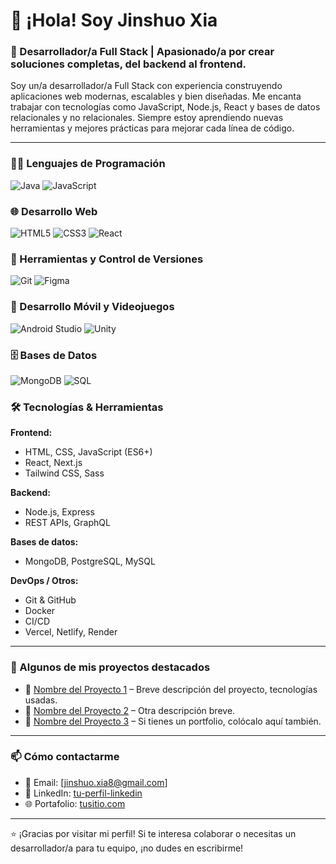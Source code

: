 # 👋 ¡Hola! Soy Jinshuo Xia

### 🚀 Desarrollador/a Full Stack | Apasionado/a por crear soluciones completas, del backend al frontend.

Soy un/a desarrollador/a Full Stack con experiencia construyendo aplicaciones web modernas, escalables y bien diseñadas. Me encanta trabajar con tecnologías como JavaScript, Node.js, React y bases de datos relacionales y no relacionales. Siempre estoy aprendiendo nuevas herramientas y mejores prácticas para mejorar cada línea de código.

---
### 👨‍💻 Lenguajes de Programación
![Java](https://img.shields.io/badge/Java-007396?style=for-the-badge&logo=java&logoColor=white)
![JavaScript](https://img.shields.io/badge/JavaScript-F7DF1E?style=for-the-badge&logo=javascript&logoColor=black)

### 🌐 Desarrollo Web
![HTML5](https://img.shields.io/badge/HTML5-E34F26?style=for-the-badge&logo=html5&logoColor=white)
![CSS3](https://img.shields.io/badge/CSS3-1572B6?style=for-the-badge&logo=css3&logoColor=white)
![React](https://img.shields.io/badge/React-20232A?style=for-the-badge&logo=react&logoColor=61DAFB)

### 🧰 Herramientas y Control de Versiones
![Git](https://img.shields.io/badge/Git-F05032?style=for-the-badge&logo=git&logoColor=white)
![Figma](https://img.shields.io/badge/Figma-F24E1E?style=for-the-badge&logo=figma&logoColor=white)

### 📱 Desarrollo Móvil y Videojuegos
![Android Studio](https://img.shields.io/badge/Android_Studio-3DDC84?style=for-the-badge&logo=android-studio&logoColor=white)
![Unity](https://img.shields.io/badge/Unity-000000?style=for-the-badge&logo=unity&logoColor=white)

### 🗄️ Bases de Datos
![MongoDB](https://img.shields.io/badge/MongoDB-47A248?style=for-the-badge&logo=mongodb&logoColor=white)
![SQL](https://img.shields.io/badge/SQL-4479A1?style=for-the-badge&logo=mysql&logoColor=white)


### 🛠️ Tecnologías & Herramientas

**Frontend:**
- HTML, CSS, JavaScript (ES6+)
- React, Next.js
- Tailwind CSS, Sass

**Backend:**
- Node.js, Express
- REST APIs, GraphQL

**Bases de datos:**
- MongoDB, PostgreSQL, MySQL

**DevOps / Otros:**
- Git & GitHub
- Docker
- CI/CD
- Vercel, Netlify, Render

---

### 📂 Algunos de mis proyectos destacados

- 🔗 [Nombre del Proyecto 1](URL) – Breve descripción del proyecto, tecnologías usadas.
- 🔗 [Nombre del Proyecto 2](URL) – Otra descripción breve.
- 🔗 [Nombre del Proyecto 3](URL) – Si tienes un portfolio, colócalo aquí también.

---

### 📫 Cómo contactarme

- 📧 Email: [jinshuo.xia8@gmail.com]
- 💼 LinkedIn: [tu-perfil-linkedin](https://www.linkedin.com/in/jinshuo-xia/)
- 🌐 Portafolio: [tusitio.com](https://portfolio-v2-eosin-psi.vercel.app/)

---

⭐ ¡Gracias por visitar mi perfil! Si te interesa colaborar o necesitas un desarrollador/a para tu equipo, ¡no dudes en escribirme!
